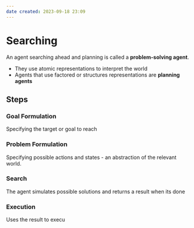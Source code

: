 ```yaml
---
date created: 2023-09-18 23:09
---
```


# Searching

An agent searching ahead and planning is called a **problem-solving agent**.

- They use atomic representations to interpret the world
- Agents that use factored or structures representations are **planning agents**

## Steps

### Goal Formulation

Specifying the target or goal to reach

### Problem Formulation

Specifying possible actions and states - an abstraction of the relevant world. 

### Search

The agent simulates possible solutions and returns a result when its done

### Execution

Uses the result to execu